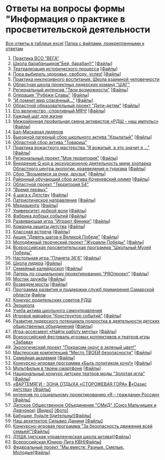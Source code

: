 # Ответы на вопросы формы "Информация о практике в просветительской деятельности

  [Все ответы в таблице excel](https://disk.yandex.ru/i/xvD-qATz3-DA4w)
  [Папка с файлами, прикрепленными к ответам](https://disk.yandex.ru/d/MOES0BFEUf-InA)

1. [Практика ВСО "ВЕГА"](https://forms.yandex.ru/admin/answer-details/b5408429ab9dcee70df069794ba95d431afc312c)
2. [Школа барабанщиков"Бей, барабан!!"](https://forms.yandex.ru/admin/answer-details/5f072e0f1ed00e6ea3e71ec96fe5dece4468cea1)  [[Файлы](https://disk.yandex.ru/d/wgFSZNN9i9LK_A)]
3. [Театрализация исторического процесса](https://forms.yandex.ru/admin/answer-details/08b941eb1c709213a2daf9b16246580c99ee2d62)  [[Файлы](https://disk.yandex.ru/d/ZLfVI3MiZSA6ig)]
4. [Пора выбирать здоровье, свободу, успех!](https://forms.yandex.ru/admin/answer-details/6d2531319df6ee1c415498db811585a2a2a87bad)  [[Файлы](https://disk.yandex.ru/d/B5eLpdtEoOSulA)]
5. [Практика инклюзивного воспитания. Школа взаимной человечности](https://forms.yandex.ru/admin/answer-details/74fbe0613d8e2b46f6c74859f8e46360a0e0817a)
6. [Областная школа проектных лидерских команд "ШАГ"](https://forms.yandex.ru/admin/answer-details/d6ab4d194fa507b5573156ee4d4d842b124298bb)
7. [Региональный интенсив "Твои возможности"](https://forms.yandex.ru/admin/answer-details/c74757c4bde23369ed667a3be1d5d5855a06e0e3)  [[Файлы](https://disk.yandex.ru/d/u4Y70rjI7eHYrg)]
8. [Операция "Рубежи Славы"](https://forms.yandex.ru/admin/answer-details/88d6b0c5eef4fb8b5a34d676ffc47b6c62e29a7b)  [[Файлы](https://disk.yandex.ru/d/xJxQiclood2b5Q)]
9.  ["И помнит мир спасённый..."](https://forms.yandex.ru/admin/answer-details/baabb3c878cf5a4d5625ebd39b10089926d4e97f)  [[Файлы](https://disk.yandex.ru/d/zRc-e5ou_bVolw)]
10. [Областной образовательный проект "Дети-детям"](https://forms.yandex.ru/admin/answer-details/b023cc9cfda00d267d8d2401845c26eba5ccc665)  [[Файлы](https://disk.yandex.ru/d/bjwjO0Zxe_2Qzg)]
11. [Его величество -спортивный МЯЧ!](https://forms.yandex.ru/admin/answer-details/676779b8e6965693de789163881e75a54b22a886)  [[Файлы](https://disk.yandex.ru/d/mpSkYDeFOqmmsw)]
12. [Каждый шаг для жизни](https://forms.yandex.ru/admin/answer-details/a18d2953683dc0edb64f0a1172bdccb68c7560d6)
13. [Межрайонная профильная смена активистов «РДШ – наш импульс»](https://forms.yandex.ru/admin/answer-details/12a771d1825cf4b84e4e40d362ba63dee11d9060)  [[Файлы](https://disk.yandex.ru/d/LGdLK5CqYIFy1g)]
14. [Бал-Маскарад лидеров](https://forms.yandex.ru/admin/answer-details/18f9d8335254ab37a1e64eef012e793bbed6e876)
15. [Выездной лагерный сбор школьного актива "Крылатый"](https://forms.yandex.ru/admin/answer-details/639f630238da45a7212b56d313933777e8d16fcd)  [[Файлы](https://disk.yandex.ru/d/MUqTYaTDX2omMQ)]
16. [Областной сбор актива "Товарищ"](https://forms.yandex.ru/admin/answer-details/6a18051376b896b38188847a2d04f3a13b0ca5a9)
17. [Практика вожасткого мастерства "Я вожатый, а это значит я ..."](https://forms.yandex.ru/admin/answer-details/d6bfc4d88f31b8da7ac6acededbc23464ff4d066)  [[Файлы](https://disk.yandex.ru/d/Dw8WDRqkfQ-Osg)]
18. [Региональный проект "Моя территория"](https://forms.yandex.ru/admin/answer-details/3f915f675a3476ce26952cfeb0b30341db45341a)  [[Файлы](https://disk.yandex.ru/d/Njr8RDbH-Gx17w)]
19. [Внедрение Q код в экскурсионную деятельность мини зоопарка Областного центра экологии, краеведения и туризма](https://forms.yandex.ru/admin/answer-details/cf1d45318606d9c6f5ada97ec8f56e6c8597705e)  [[Файлы](https://disk.yandex.ru/d/ofWyd-9vutVbRg)]
20. [Сбор "Возьмемся за руки, друзья"](https://forms.yandex.ru/admin/answer-details/c20651bfa7bcf9fcfa9d39b05a581cfe75179e75)  [[Файлы](https://disk.yandex.ru/d/7irXriUqBldDfw)]
21. [Районный обучающий сбор актива Коченевский олимп](https://forms.yandex.ru/admin/answer-details/d9aa4e2a7dde5809f1fabc91705122ad1f9525fa)  [[Файлы](https://disk.yandex.ru/d/JG6X4MyyZ7d-Nw)]
22. [Областной проект "Территория 54"](https://forms.yandex.ru/admin/answer-details/ef3386aa39e9d6561e8f7fcb92fa7de6d070b584)
23. ["Время первых"](https://forms.yandex.ru/admin/answer-details/1c4c50f320025344e6d2a3e28ed9721688677de1)
24. [4 шага к Детству](https://forms.yandex.ru/admin/answer-details/3882c71d4537024c2febf617fcd617a66a912f02)  [[Файлы](https://disk.yandex.ru/d/SBvVYWk_VoMwcg)]
25. [Патриотическое направление](https://forms.yandex.ru/admin/answer-details/8305193d339e372f9757be2fcb8c216cb7ef77d4)  [[Файлы](https://disk.yandex.ru/d/0SG-DjVMttI-dA)]
26. [Медиацентр](https://forms.yandex.ru/admin/answer-details/d70405bd1724ad6ce3f548af3b1a5b83a1cf67d3)  [[Файлы](https://disk.yandex.ru/d/f9SEHz_E4KkSAA)]
27. [Университет доброй воли](https://forms.yandex.ru/admin/answer-details/52a9c41ef3241399f4c8e59d534de60d77f10dc3)  [[Файлы](https://disk.yandex.ru/d/R-fpfxRyPfwYow)]
28. [Фабрика добрых событий](https://forms.yandex.ru/admin/answer-details/169bda16d5929ddad9b959f81c2e17dc22986eeb)  [[Файлы](https://disk.yandex.ru/d/vi4MsvQFhcKLAA)]
29. [Развивающая игра "Играют Финики"](https://forms.yandex.ru/admin/answer-details/fe708e5a41a23652ed0b579f0a76bf5f1124960e)  [[Файлы](https://disk.yandex.ru/d/0ogcygLmUbZXaA)]
30. [Команда защиты детства](https://forms.yandex.ru/admin/answer-details/afe8a507a686c04ef8bbfb3dd57f2e42cd3d8e25)  [[Файлы](https://disk.yandex.ru/d/UtgtS_uPlhT7Ow)]
31. [Классная встреча](https://forms.yandex.ru/admin/answer-details/f4abc4136638a752cb737f3de9551e8251c94237)  [[Файлы](https://disk.yandex.ru/d/Tb939jH3pjctOQ)]
32. [Акция "Девять шагов к Великой Победе"](https://forms.yandex.ru/admin/answer-details/68fb3539546c3ee409c15c562c14e43b9ce67686)  [[Файлы](https://disk.yandex.ru/d/bRbL1Q-EJPmQ1w)]
33. [Молодёжный творческий проект "Журавли Победы"](https://forms.yandex.ru/admin/answer-details/42187542ca5462942d8ca708bd1249c32b971cf3)  [[Файлы](https://disk.yandex.ru/d/LGnv-ObC90zFcw)]
34. [Всероссийская просветительская программа "Школьный Музей Победы"](https://forms.yandex.ru/admin/answer-details/6cc914fa4853132bfcf5463ddd8a6792afb11488)
35. [Настольная игра "Планета 36'6"](https://forms.yandex.ru/admin/answer-details/db8df47fc15acde2b2c6be52e339bc34656f49bb)  [[Файлы](https://disk.yandex.ru/d/WLDPS7s45iFJUQ)]
36. [Школа лидера](https://forms.yandex.ru/admin/answer-details/543617c975933ad4546de220dec2fe3f5ab39ce2)  [[Файлы](https://disk.yandex.ru/d/lwVFpMFSbSTjjQ)]
37. [Семейный калейдоскоп](https://forms.yandex.ru/admin/answer-details/50040cee680b59de5a78745cf803baf67a30e447)  [[Файлы](https://disk.yandex.ru/d/SpnevDYkJUpZdg)]
38. [Лагерь по социальному проектированию "PROпроект"](https://forms.yandex.ru/admin/answer-details/c304bda5842b9c1d612b20dc3f7ac6693d278dab)  [[Файлы](https://disk.yandex.ru/d/duAf8hih5YFzrg)]
39. [Мостик дружбы](https://forms.yandex.ru/admin/answer-details/490aa524a5cf80aae41f2ec458b554cc4dfd32de)  [[Файлы](https://disk.yandex.ru/d/GFCPdDuhSnlMOQ)]
40. [Возведем мосты](https://forms.yandex.ru/admin/answer-details/feb8b68d2f5a34cf2bd6de6b3aefed086476b2de)  [[Файлы](https://disk.yandex.ru/d/51w6Ip_ukN2h5w)]
41. [Программа развития и поддержки служб примирения Самарской области](https://forms.yandex.ru/admin/answer-details/4903a7ba39b8dc0f557cc887f106a9d135d48d18) [Файлы](https://disk.yandex.ru/d/kVbSmua3Fs5rrg)
42. [Конкурс родительских советов РДШ](https://forms.yandex.ru/admin/answer-details/e2d0582dc1063b1e166354d20b0e44b58e2b06e9)
43. [Экошкола](https://forms.yandex.ru/admin/answer-details/80434c2e4ffbee07eeaa1add9a184966f2e919ef)
44. [Учеба актива школьного самоуправления](https://forms.yandex.ru/admin/answer-details/808129f068bbdf33ad1c83afb58c95180ce51438)
45. [Игровой марафон "Конструктор событий"](https://forms.yandex.ru/admin/answer-details/dc6915befd6bc6eddeaa390b259959aa43d6e070)  [[Файлы](https://disk.yandex.ru/d/96hZar0I-JVBcA)]
46. [Развитие лидерского потенциала подростка в деятельности детских общественных объединений](https://forms.yandex.ru/admin/answer-details/b3bd837d70679f81037c06217d5b0c26c653ed64)  [[Файлы]()]
47. [Игра-ассесмент «Найти работу мечты»](https://forms.yandex.ru/admin/answer-details/2056eccd82ca9495549f5a935e25208f9a7d0406)  [[Файлы](https://disk.yandex.ru/d/x2KKUMBzGjjarQ)]
48. [Всероссийский фестиваль игровых коллективов и театров игры «Забава»](https://forms.yandex.ru/admin/answer-details/b7b6d540f71b128a4fc364ff9c86ee733a0af791)
49. [Экологический проект "Покрасим округ в зеленый цвет!"](https://forms.yandex.ru/admin/answer-details/83380c8abe653024edd3d46080b249cb672a7d85)
50. [Мастерская компетенций "Место ТВОЕЙ безопасности"](https://forms.yandex.ru/admin/answer-details/fb8c968b2ff8c57ee4ad3606f9e87879e94d1731)  [[Файлы](https://disk.yandex.ru/d/pQs9AAvzAh1vxw)]
51. [Семейная академия](https://forms.yandex.ru/admin/answer-details/ccf40cc508d3183350ef8351943a9deb1a1d0a21)  [[Файлы](https://disk.yandex.ru/d/G54hgGbU76t-1g)]
52.  [Конкурсно-игровая программа «Быть политиком хочу!»](https://forms.yandex.ru/admin/answer-details/ae424623a73393c06a3cecc6de5b740686be4fd4)  [[Файлы](https://disk.yandex.ru/d/MerIYtJ6W-S6hQ)]
53.  [Мультфильм в твоем смартфоне](https://forms.yandex.ru/admin/answer-details/d34fbebaff6b5909684a471b5c8856dba60e324b)  [[Файлы](https://disk.yandex.ru/d/2g13DzjoT-noAw)]
54.  [Национальный конкурс детских театров моды "Золотая игла"](https://forms.yandex.ru/admin/answer-details/d4627c6ceedd4e8874cdfffbe90f7faad8479db0)  [[Файлы](https://disk.yandex.ru/d/Jo8KkERGIfNlYg)]
55.  [«ВАРТЕМЯГИ - ЗОНА ОТДЫХА «СТОРОЖЕВАЯ ГОРА» «Оазис детства»](https://forms.yandex.ru/admin/answer-details/3e720e3283d38e1a217836f1d4cf672b5679fa38) [[Файлы]](https://disk.yandex.ru/d/sabinSNH6UiYJA)
56.  [интенсив по социальному проектированию «Я – гражданин России»](https://forms.yandex.ru/admin/answer-details/b4565b7c16b4ae017319bdf08c70be960887199e) [[Файлы]](https://disk.yandex.ru/d/bolN5WA9sQFmjA)
57.  [Детское Общественное Объединение "СМиД" (Союз Мальчишек и Девчонок)](https://forms.yandex.ru/admin/answer-details/adde0b9338cba37974dc1a90bca474f2ef615038) [[Видео]](https://vk.com/video-149194903_456239057?list=c619281fde6a26d43d)  [[Фото]](https://sun9-50.userapi.com/c841634/v841634699/7b593/PIiFjNXzsEo.jpg)
58. [Бабушки, будьте бдительны!](https://forms.yandex.ru/admin/answer-details/90ec7297a11b3f0ee45697b055c093c434a65b99)[[Файлы]](https://disk.yandex.ru/d/1ls4F-kuByXTGQ)
59. [Наш архитектор Сильвио Данини](https://forms.yandex.ru/admin/answer-details/a9367423db39d76174812d7df1419750dbf7f5d8) [[Файлы]](https://disk.yandex.ru/d/NjuncbD2j6KaZA)
60. [Конкурсно-игровая программа "За безопасность движения всей семьей!"](https://forms.yandex.ru/admin/answer-details/2d7da1ed51585e6653e2ab4b2ca2e676eeb70a6b)[[Файлы]](https://disk.yandex.com/d/_Mm98cqN7pA3RQ)
61. [ДУША (детская управленческая школа актива)](https://forms.yandex.ru/admin/answer-details/acd17950364741a2b95d6263e8a8c2cd166542bf)[[Файлы]](https://disk.yandex.com/d/fUtrC-D3KEGByw)
62. [Всероссийская Юниор-Лига КВН](https://forms.yandex.ru/admin/answer-details/0a8f576076a235b7168005a83510fa0239576a77)[[Файлы]](https://disk.yandex.ru/d/CbrKU5l_LW8_Qw)
63. [Федеральный проект "Мы вместе: Разные. Смелые. Молодые](https://forms.yandex.ru/admin/answer-details/a8c84c91a797b32f76b4e8a56b512f1629be0172)[[Файлы]](https://disk.yandex.ru/d/TQtyTyr6inuKog)

